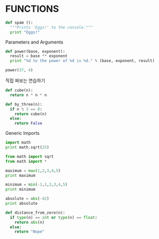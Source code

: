 # FUNCTIONS


```Python
def spam ():
  """Prints 'Eggs!' to the console."""
  print "Eggs!"
```

Parameters and Arguments
```python
def power(base, exponent):
  result = base ** exponent
  print "%d to the power of %d is %d." % (base, exponent, result)

power(37, 4)  
```

직접 짜보는 연습하기
```Python
def cube(n):
  return n * n * n

def by_three(n):
  if n % 3 == 0:
  	return cube(n)
  else:
    return False
```

Generic Imports
```python
import math
print math.sqrt(25)
```
```python
from math import sqrt
from math import *
```

```python
maximum = max(1,2,3,4,5)
print maximum

minimum = min(-1,1,2,3,4,5)
print minimum

absolute = abs(-42)
print absolute

def distance_from_zero(n):
  if type(n) == int or type(n) == float:
    return abs(n)
  else:
    return "Nope"
```
